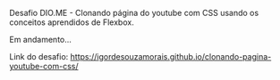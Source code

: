 Desafio DIO.ME - Clonando página do youtube com CSS usando os conceitos aprendidos de Flexbox.

Em andamento...

Link do desafio:
https://igordesouzamorais.github.io/clonando-pagina-youtube-com-css/

